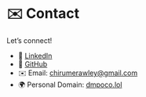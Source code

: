# ✉️ Contact

Let’s connect!  

- 💼 [LinkedIn](https://www.linkedin.com/in/rawleyc)  
- 🐙 [GitHub](https://github.com/rawleyc)  
- ✉️ Email: chirumerawley@gmail.com  
- 🌍 Personal Domain: [dmpoco.lol](https://dmpoco.lol)  
